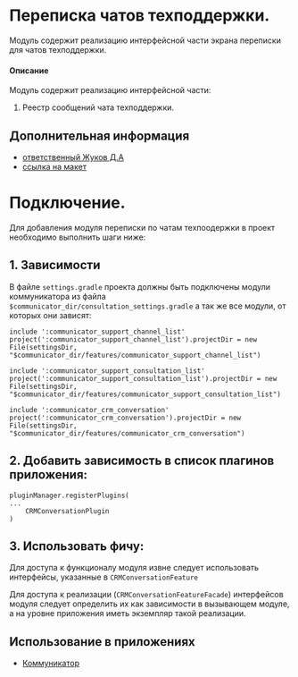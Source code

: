 # Переписка чатов техподдержки.

Модуль содержит реализацию интерфейсной части экрана переписки для чатов техподдержки.

#### Описание
Модуль содержит реализацию интерфейсной части:
1) Реестр сообщений чата техподдержки.

## Дополнительная информация
- [ответственный Жуков Д.А](https://online.sbis.ru/person/6148dfb3-2e78-4328-89f3-6cff9625ceae)
- [ссылка на макет](http://axure.tensor.ru/mobile_crm/#g=1&p=служба_поддержки_клиента__провал_&c=1)

# Подключение.

Для добавления модуля переписки по чатам техпоодержки в проект необходимо выполнить шаги ниже:
## 1. Зависимости

В файле `settings.gradle` проекта должны быть подключены модули коммуникатора из
файла `$communicator_dir/consultation_settings.gradle` а так же все модули, от которых они зависят:
```
include ':communicator_support_channel_list'
project(':communicator_support_channel_list').projectDir = new File(settingsDir, "$communicator_dir/features/communicator_support_channel_list")

include ':communicator_support_consultation_list'
project(':communicator_support_consultation_list').projectDir = new File(settingsDir, "$communicator_dir/features/communicator_support_consultation_list")

include ':communicator_crm_conversation'
project(':communicator_crm_conversation').projectDir = new File(settingsDir, "$communicator_dir/features/communicator_crm_conversation")
```

## 2. Добавить зависимость в список плагинов приложения:
```
pluginManager.registerPlugins(
...
    CRMConversationPlugin
)
```

## 3. Использовать фичу:
Для доступа к функционалу модуля извне следует использовать интерфейсы, указанные в `CRMConversationFeature`

Для доступа к реализации (`CRMConversationFeatureFacade`) интерфейсов модуля следует определить их как зависимости в вызывающем модуле, а на уровне приложения иметь экземпляр такой реализации.

## Использование в приложениях
- [Коммуникатор](https://git.sbis.ru/mobileworkspace/apps/droid/communicator)